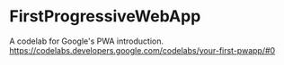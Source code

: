 # FirstProgressiveWebApp
A codelab for Google's PWA introduction. https://codelabs.developers.google.com/codelabs/your-first-pwapp/#0
